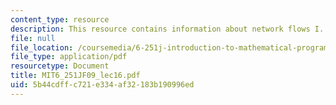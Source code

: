 ```yaml
---
content_type: resource
description: This resource contains information about network flows I.
file: null
file_location: /coursemedia/6-251j-introduction-to-mathematical-programming-fall-2009/5b44cdffc721e334af32183b190996ed_MIT6_251JF09_lec16.pdf
file_type: application/pdf
resourcetype: Document
title: MIT6_251JF09_lec16.pdf
uid: 5b44cdff-c721-e334-af32-183b190996ed
---
```

